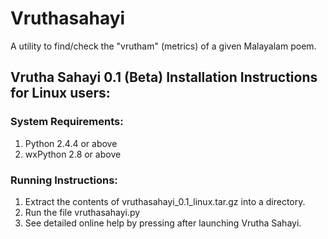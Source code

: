 # Vruthasahayi
  A utility to find/check the "vrutham" (metrics) of a given Malayalam poem.

## Vrutha Sahayi 0.1 (Beta) Installation Instructions for Linux users:

### System Requirements:
1. Python 2.4.4 or above
2. wxPython 2.8 or above

### Running Instructions:
1. Extract the contents of vruthasahayi_0.1_linux.tar.gz into a directory.
2. Run the file vruthasahayi.py
3. See detailed online help by pressing <F1> after launching Vrutha Sahayi.
